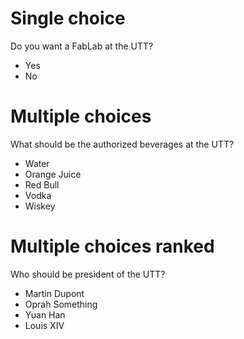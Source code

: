 # Single choice

Do you want a FabLab at the UTT?

- Yes
- No

# Multiple choices

What should be the authorized beverages at the UTT?

- Water
- Orange Juice
- Red Bull
- Vodka
- Wiskey

# Multiple choices ranked

Who should be president of the UTT?

- Martin Dupont
- Oprah Something
- Yuan Han
- Louis XIV
